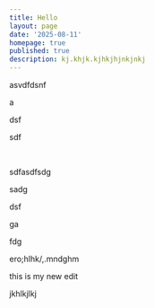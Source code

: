 ```yaml
---
title: Hello
layout: page
date: '2025-08-11'
homepage: true
published: true
description: kj.khjk.kjhkjhjnkjnkj
---
```


asvdfdsnf

a

dsf

sdf

​

sdfasdfsdg

sadg

dsf

ga

fdg

ero;hlhk/,.mndghm

this is my new edit

jkhlkjlkj

​